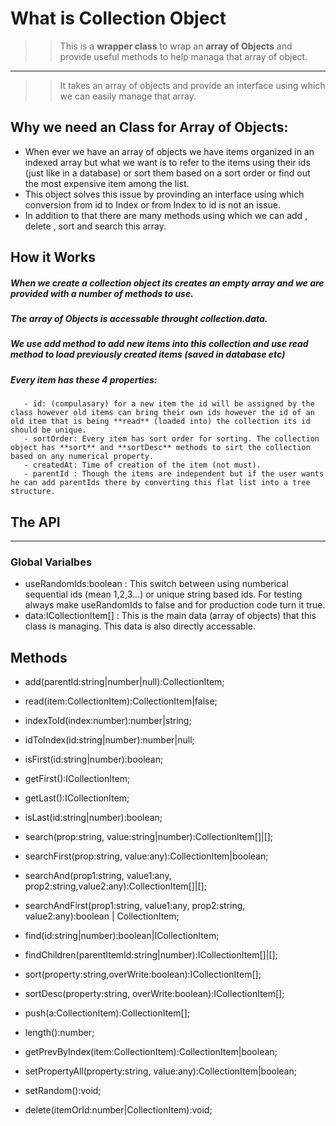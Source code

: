 # What is Collection Object
>> This is a **wrapper class** to wrap an **array of Objects** and provide useful methods to help managa that array of object.
------
>> It takes an array of objects and provide an interface using which we can easily manage that array.

## Why we need an Class for Array of Objects:
- When ever we have an array of objects we have items organized in an indexed array but what we want is to refer to the items using their ids (just like in a database) or  sort them based on a sort order or find out the most expensive item among the list.
- This object solves this issue by provinding an interface using which conversion from id to Index or from Index to id is not an issue.
- In addition to that there are many methods using which we can add , delete , sort and search this array.

## How it Works
##### When we create a collection object its creates an empty array and we are provided with a number of methods to use.
##### The array of Objects is accessable throught **collection.data**.
##### We use **add** method to add new items into this collection and use **read** method to load previously created items (saved in database etc)
##### Every item has these 4 properties:
       - id: (compulasary) for a new item the id will be assigned by the class however old items can bring their own ids however the id of an old item that is being **read** (loaded into) the collection its id should be unique.
       - sortOrder: Every item has sort order for sorting. The collection object has **sort** and **sortDesc** methods to sirt the collection based on any numerical property.
       - createdAt: Time of creation of the item (not must).
       - parentId : Though the items are independent but if the user wants he can add parentIds there by converting this flat list into a tree structure.

## The API
----------------------
### Global Varialbes
- useRandomIds:boolean : This switch between using numberical sequential ids (mean 1,2,3...) or unique string based ids. For testing always make useRandomIds to false and for production code turn it true.
- data:ICollectionItem[] : This is the main data (array of objects) that this class is managing. This data is also directly accessable.

## Methods
- add(parentId:string|number|null):CollectionItem;
- read(item:CollectionItem):CollectionItem|false;
- indexToId(index:number):number|string;
- idToIndex(id:string|number):number|null;
- isFirst(id:string|number):boolean;
- getFirst():ICollectionItem;
- getLast():ICollectionItem;
- isLast(id:string|number):boolean;

- search(prop:string, value:string|number):CollectionItem[]|[];
- searchFirst(prop:string, value:any):CollectionItem|boolean;

- searchAnd(prop1:string, value1:any, prop2:string,value2:any):CollectionItem[]|[]; 
- searchAndFirst(prop1:string, value1:any, prop2:string, value2:any):boolean | CollectionItem;


- find(id:string|number):boolean|ICollectionItem;
- findChildren(parentItemId:string|number):ICollectionItem[]|[];
        
- sort(property:string,overWrite:boolean):ICollectionItem[]; 
- sortDesc(property:string, overWrite:boolean):ICollectionItem[];
    
- push(a:CollectionItem):CollectionItem[];
    
- length():number;
    
- getPrevByIndex(item:CollectionItem):CollectionItem|boolean;
- setPropertyAll(property:string, value:any):CollectionItem|boolean;
    
- setRandom():void;
    
- delete(itemOrId:number|CollectionItem):void;
    
